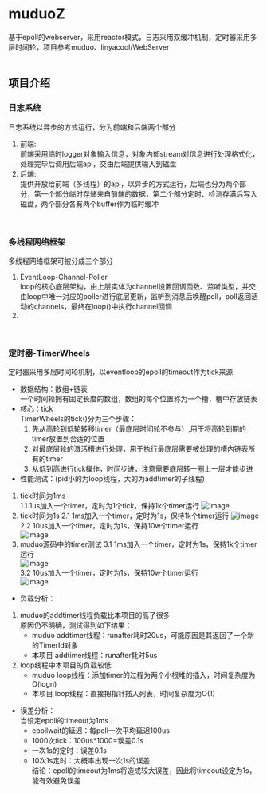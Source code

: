 # muduoZ  
基于epoll的webserver，采用reactor模式，日志采用双缓冲机制，定时器采用多层时间轮，项目参考muduo、linyacool/WebServer  
<br />

## 项目介绍  
### 日志系统  
日志系统以异步的方式运行，分为前端和后端两个部分  
  1. 前端:  
  前端采用临时logger对象输入信息，对象内部stream对信息进行处理格式化，处理完毕后调用后端api，交由后端提供输入到磁盘  
  2. 后端:   
  提供开放给前端（多线程）的api，以异步的方式运行，后端也分为两个部分，第一个部分临时存储来自前端的数据，第二个部分定时、检测存满后写入磁盘，两个部分各有两个buffer作为临时缓冲  
<br />

### 多线程网络框架  
多线程网络框架可被分成三个部分  
  1. EventLoop-Channel-Poller  
  loop的核心底层架构，由上层实体为channel设置回调函数、监听类型，并交由loop中唯一对应的poller进行底层更新，监听到消息后唤醒poll，poll返回活动的channels，最终在loop()中执行channel回调
  2. 
<br />

### 定时器-TimerWheels
定时器采用多层时间轮机制，以eventloop的epoll的timeout作为tick来源  
- 数据结构：数组+链表  
一个时间轮拥有固定长度的数组，数组的每个位置称为一个槽，槽中存放链表
- 核心：tick  
TimerWheels的tick()分为三个步骤：
  1. 先从高轮到低轮转移timer（最底层时间轮不参与）,用于将高轮到期的timer放置到合适的位置
  2. 对最底层轮的激活槽进行处理，用于执行最底层需要被处理的槽内链表所有的timer
  3. 从低到高进行tick操作，时间步进，注意需要底层转一圈上一层才能步进
- 性能测试：(pid小的为loop线程，大的为addtimer的子线程)
1. tick时间为1ms  
  1.1  1us加入一个timer，定时为1个tick，保持1k个timer运行
  ![image](https://user-images.githubusercontent.com/28748767/158811288-7bc5b7a1-370e-4504-ba36-2d751938d9c2.png)  
2. tick时间为1s
  2.1  1ms加入一个timer，定时为1s，保持1k个timer运行
  ![image](https://user-images.githubusercontent.com/28748767/158811767-dec4b65b-6d7e-43a3-90df-da7faea9c929.png)  
  2.2  10us加入一个timer，定时为1s，保持10w个timer运行  
  ![image](https://user-images.githubusercontent.com/28748767/158811779-9af820b2-2aab-4d09-885d-c0c783bfa834.png)  
3. muduo源码中的timer测试
  3.1  1ms加入一个timer，定时为1s，保持1k个timer运行  
  ![image](https://user-images.githubusercontent.com/28748767/158811942-324b8f36-6b64-4a35-935b-39228048264f.png)  
  3.2  10us加入一个timer，定时为1s，保持10w个timer运行  
  ![image](https://user-images.githubusercontent.com/28748767/158812004-3a05b70d-e898-41ba-9843-afb2aab2ffd1.png)  
- 负载分析：
1. muduo的addtimer线程负载比本项目的高了很多  
  原因仍不明确，测试得到如下结果：  
   - muduo addtimer线程：runafter耗时20us，可能原因是其返回了一个新的TimerId对象  
   - 本项目 addtimer线程：runafter耗时5us  
2. loop线程中本项目的负载较低  
   - muduo loop线程：添加timer的过程为两个小根堆的插入，时间复杂度为O(logn)
   - 本项目 loop线程：直接把指针插入列表，时间复杂度为O(1)
- 误差分析：  
当设定epoll的timeout为1ms：
  - epollwait的延迟：每poll一次平均延迟100us  
  - 1000次tick：100us*1000=误差0.1s  
  - 一次1s的定时：误差0.1s  
  - 10次1s定时：大概率出现一次1s的误差  
结论：epoll的timeout为1ms将造成较大误差，因此将timeout设定为1s，能有效避免误差

